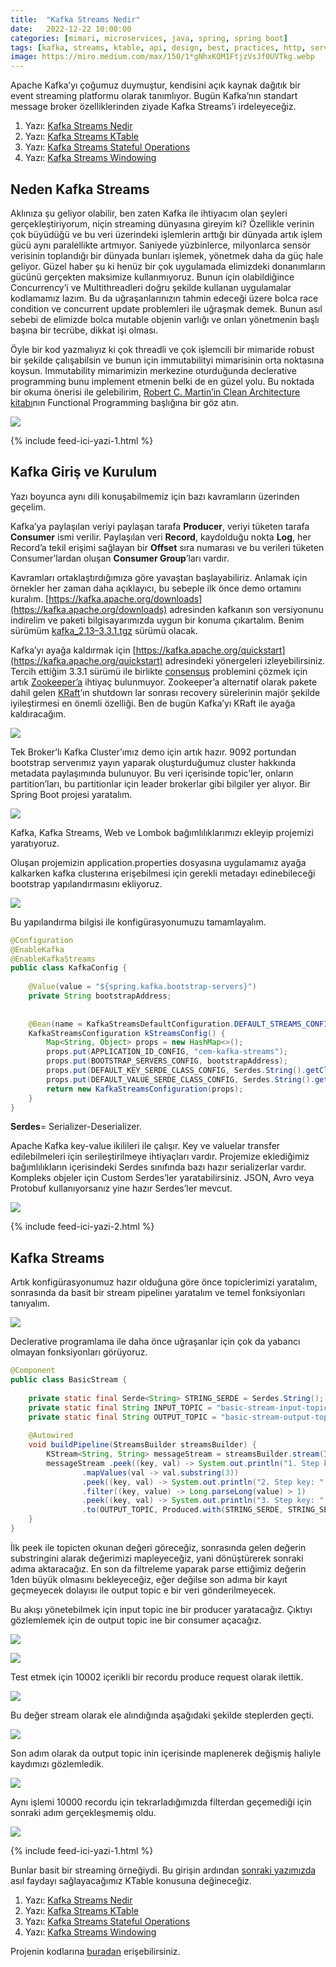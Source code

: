 ```yaml
---
title:  "Kafka Streams Nedir"
date:   2022-12-22 10:00:00
categories: [mimari, microservices, java, spring, spring boot]
tags: [kafka, streams, ktable, api, design, best, practices, http, service, message broker, design, tasarım, topic, queue, mikroservis, microservice, kubernetes,  türkçe, yazılım, blog, nedir, örnek, nasıl yapılır, mehmet cem yücel]
image: https://miro.medium.com/max/150/1*gNhxKQM1FtjzVsJf0UVTkg.webp
---
```

Apache Kafka’yı çoğumuz duymuştur, kendisini açık kaynak dağıtık bir event streaming platformu olarak tanımlıyor. Bugün Kafka’nın standart message broker özelliklerinden ziyade Kafka Streams’i irdeleyeceğiz.

1.  Yazı:  [Kafka Streams Nedir](https://www.mehmetcemyucel.com/2022/kafka-streams-nedir)
2.  Yazı:  [Kafka Streams KTable](https://www.mehmetcemyucel.com/2022/kafka-streams-ktable)
3.  Yazı:  [Kafka Streams Stateful Operations](https://www.mehmetcemyucel.com/2022/kafka-streams-stateful-operations)
4.  Yazı:  [Kafka Streams Windowing](https://www.mehmetcemyucel.com/2022/kafka-streams-windowing)

## Neden Kafka Streams

Aklınıza şu geliyor olabilir, ben zaten Kafka ile ihtiyacım olan şeyleri gerçekleştiriyorum, niçin streaming dünyasına gireyim ki? Özellikle verinin çok büyüdüğü ve bu veri üzerindeki işlemlerin arttığı bir dünyada artık işlem gücü aynı paralellikte artmıyor. Saniyede yüzbinlerce, milyonlarca sensör verisinin toplandığı bir dünyada bunları işlemek, yönetmek daha da güç hale geliyor. Güzel haber şu ki henüz bir çok uygulamada elimizdeki donanımların gücünü gerçekten maksimize kullanmıyoruz. Bunun için olabildiğince Concurrency’i ve Multithreadleri doğru şekilde kullanan uygulamalar kodlamamız lazım. Bu da uğraşanlarınızın tahmin edeceği üzere bolca race condition ve concurrent update problemleri ile uğraşmak demek. Bunun asıl sebebi de elimizde bolca mutable objenin varlığı ve onları yönetmenin başlı başına bir tecrübe, dikkat işi olması.

Öyle bir kod yazmalıyız ki çok threadli ve çok işlemcili bir mimaride robust bir şekilde çalışabilsin ve bunun için immutabilityi mimarisinin orta noktasına koysun. Immutability mimarimizin merkezine oturduğunda declerative programming bunu implement etmenin belki de en güzel yolu. Bu noktada bir okuma önerisi ile gelebilirim,  [Robert C. Martin’in Clean Architecture kitabı](https://www.amazon.com/Clean-Architecture-Craftsmans-Software-Structure/dp/0134494164)nın Functional Programming başlığına bir göz atın.

![](https://miro.medium.com/max/1400/1*gNhxKQM1FtjzVsJf0UVTkg.png)

{% include feed-ici-yazi-1.html %}


## Kafka Giriş ve Kurulum

Yazı boyunca aynı dili konuşabilmemiz için bazı kavramların üzerinden geçelim.

Kafka’ya paylaşılan veriyi paylaşan tarafa  **Producer**, veriyi tüketen tarafa  **Consumer**  ismi verilir. Paylaşılan veri  **Record**, kaydolduğu nokta  **Log**, her Record’a tekil erişimi sağlayan bir  **Offset**  sıra numarası ve bu verileri tüketen Consumer’lardan oluşan  **Consumer Group**’ları vardır.

Kavramları ortaklaştırdığımıza göre yavaştan başlayabiliriz. Anlamak için örnekler her zaman daha açıklayıcı, bu sebeple ilk önce demo ortamını kuralım.  [https://kafka.apache.org/downloads](https://kafka.apache.org/downloads)  adresinden kafkanın son versiyonunu indirelim ve paketi bilgisayarımızda uygun bir konuma çıkartalım. Benim sürümüm  [kafka_2.13–3.3.1.tgz](https://downloads.apache.org/kafka/3.3.1/kafka_2.13-3.3.1.tgz)  sürümü olacak.

Kafka’yı ayağa kaldırmak için  [https://kafka.apache.org/quickstart](https://kafka.apache.org/quickstart)  adresindeki yönergeleri izleyebilirsiniz. Tercih ettiğim 3.3.1 sürümü ile birlikte  [consensus](https://www.mehmetcemyucel.com/2018/centralized-decentralized-distributed-networkler-ve-bizans-general-problemi/)  problemini çözmek için artık  [Zookeeper’a](https://zookeeper.apache.org/)  ihtiyaç bulunmuyor. Zookeeper’a alternatif olarak pakete dahil gelen  [KRaft](https://developer.confluent.io/learn/kraft/)’ın shutdown lar sonrası recovery sürelerinin majör şekilde iyileştirmesi en önemli özelliği. Ben de bugün Kafka’yı KRaft ile ayağa kaldıracağım.

![](https://miro.medium.com/max/1400/1*TuWEWPWj3GDDaXiIxuOwZQ.png)

Tek Broker’lı Kafka Cluster’ımız demo için artık hazır. 9092 portundan bootstrap serverımız yayın yaparak oluşturduğumuz cluster hakkında metadata paylaşımında bulunuyor. Bu veri içerisinde topic’ler, onların partition’ları, bu partitionlar için leader brokerlar gibi bilgiler yer alıyor. Bir Spring Boot projesi yaratalım.

![](https://miro.medium.com/max/1400/1*2ycPS60teyl4n7Kjzn7FBg.png)

Kafka, Kafka Streams, Web ve Lombok bağımlılıklarımızı ekleyip projemizi yaratıyoruz.

Oluşan projemizin application.properties dosyasına uygulamamız ayağa kalkarken kafka clusterına erişebilmesi için gerekli metadayı edinebileceği bootstrap yapılandırmasını ekliyoruz.

![](https://miro.medium.com/max/1400/1*8OihGGav6hU5JJxyS8KcSA.png)

Bu yapılandırma bilgisi ile konfigürasyonumuzu tamamlayalım.

```java
@Configuration  
@EnableKafka  
@EnableKafkaStreams  
public class KafkaConfig {  
  
    @Value(value = "${spring.kafka.bootstrap-servers}")  
    private String bootstrapAddress;  
  
  
    @Bean(name = KafkaStreamsDefaultConfiguration.DEFAULT_STREAMS_CONFIG_BEAN_NAME)  
    KafkaStreamsConfiguration kStreamsConfig() {  
        Map<String, Object> props = new HashMap<>();  
        props.put(APPLICATION_ID_CONFIG, "cem-kafka-streams");  
        props.put(BOOTSTRAP_SERVERS_CONFIG, bootstrapAddress);  
        props.put(DEFAULT_KEY_SERDE_CLASS_CONFIG, Serdes.String().getClass().getName());  
        props.put(DEFAULT_VALUE_SERDE_CLASS_CONFIG, Serdes.String().getClass().getName());  
        return new KafkaStreamsConfiguration(props);  
    }  
}
```

**Serdes**= Serializer-Deserializer.

Apache Kafka key-value ikilileri ile çalışır. Key ve valuelar transfer edilebilmeleri için serileştirilmeye ihtiyaçları vardır. Projemize eklediğimiz bağımlılıkların içerisindeki Serdes sınıfında bazı hazır serializerlar vardır. Kompleks objeler için Custom Serdes’ler yaratabilirsiniz. JSON, Avro veya Protobuf kullanıyorsanız yine hazır Serdes’ler mevcut.

![](https://miro.medium.com/max/1244/1*B-Fa4UW_2b9dAuiPzc9sXA.png)

{% include feed-ici-yazi-2.html %}


## Kafka Streams 

Artık konfigürasyonumuz hazır olduğuna göre önce topiclerimizi yaratalım, sonrasında da basit bir stream pipelineı yaratalım ve temel fonksiyonları tanıyalım.

![](https://miro.medium.com/max/1400/1*r60WGvq7MCfx9HmOTZR8Ww.png)

Declerative programlama ile daha önce uğraşanlar için çok da yabancı olmayan fonksiyonları görüyoruz.

```java
@Component  
public class BasicStream {  
  
    private static final Serde<String> STRING_SERDE = Serdes.String();  
    private static final String INPUT_TOPIC = "basic-stream-input-topic";  
    private static final String OUTPUT_TOPIC = "basic-stream-output-topic";  
  
    @Autowired  
    void buildPipeline(StreamsBuilder streamsBuilder) {  
        KStream<String, String> messageStream = streamsBuilder.stream(INPUT_TOPIC, Consumed.with(STRING_SERDE, STRING_SERDE));  
        messageStream .peek((key, val) -> System.out.println("1. Step key: " + key + ", val: " + val))  
                .mapValues(val -> val.substring(3))  
                .peek((key, val) -> System.out.println("2. Step key: " + key + ", val: " + val))  
                .filter((key, value) -> Long.parseLong(value) > 1)  
                .peek((key, val) -> System.out.println("3. Step key: " + key + ", val: " + val))  
                .to(OUTPUT_TOPIC, Produced.with(STRING_SERDE, STRING_SERDE));  
    }  
}
```

İlk peek ile topicten okunan değeri göreceğiz, sonrasında gelen değerin substringini alarak değerimizi mapleyeceğiz, yani dönüştürerek sonraki adıma aktaracağız. En son da filtreleme yaparak parse ettiğimiz değerin 1den büyük olmasını bekleyeceğiz, eğer değilse son adıma bir kayıt geçmeyecek dolayısı ile output topic e bir veri gönderilmeyecek.

Bu akışı yönetebilmek için input topic ine bir producer yaratacağız. Çıktıyı gözlemlemek için de output topic ine bir consumer açacağız.

![](https://miro.medium.com/max/1400/1*84xj9q4VK2hXEMqoM-r8wg.png)


![](https://miro.medium.com/max/1400/1*DredRERq0vx00QkNw12Zhw.png)


Test etmek için 10002 içerikli bir recordu produce request olarak ilettik.

![](https://miro.medium.com/max/1400/1*30RrLsBdnO00hR7NPanl8Q.png)


Bu değer stream olarak ele alındığında aşağıdaki şekilde steplerden geçti.

![](https://miro.medium.com/max/1400/1*kg9b1ynDbuxLl74iCyOoPQ.png)


Son adım olarak da output topic inin içerisinde maplenerek değişmiş haliyle kaydımızı gözlemledik.

![](https://miro.medium.com/max/1400/1*CqVzPCn5Kv5yvWKpXJbmFw.png)


Aynı işlemi 10000 recordu için tekrarladığımızda filterdan geçemediği için sonraki adım gerçekleşmemiş oldu.

![](https://miro.medium.com/max/778/1*RRDCwXqfXQkZKo9myyXxFg.png)

{% include feed-ici-yazi-1.html %}


Bunlar basit bir streaming örneğiydi. Bu girişin ardından  [sonraki yazımızda](https://www.mehmetcemyucel.com/2022/kafka-streams-ktable)  asıl faydayı sağlayacağımız KTable konusuna değineceğiz.

1.  Yazı:  [Kafka Streams Nedir](https://www.mehmetcemyucel.com/2022/kafka-streams-nedir)
2.  Yazı:  [Kafka Streams KTable](https://www.mehmetcemyucel.com/2022/kafka-streams-ktable)
3.  Yazı:  [Kafka Streams Stateful Operations](https://www.mehmetcemyucel.com/2022/kafka-streams-stateful-operations)
4.  Yazı:  [Kafka Streams Windowing](https://www.mehmetcemyucel.com/2022/kafka-streams-windowing)

Projenin kodlarına  [buradan](https://github.com/mehmetcemyucel/kafka-streams)  erişebilirsiniz.